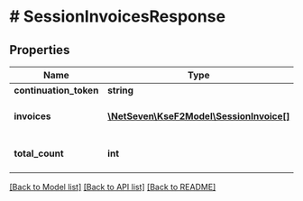 # # SessionInvoicesResponse

## Properties

Name | Type | Description | Notes
------------ | ------------- | ------------- | -------------
**continuation_token** | **string** |  | [optional]
**invoices** | [**\NetSeven\KseF2Model\SessionInvoice[]**](SessionInvoice.md) | Lista pobranych faktur. |
**total_count** | **int** | Całkowita liczba faktur. | [optional]

[[Back to Model list]](../../README.md#models) [[Back to API list]](../../README.md#endpoints) [[Back to README]](../../README.md)
